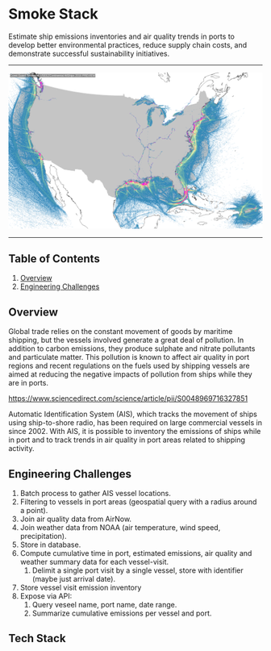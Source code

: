 # Smoke Stack
Estimate ship emissions inventories and air quality trends in ports to develop better environmental practices, reduce supply chain costs, and demonstrate successful sustainability initiatives.

<hr/>

![2016_USA_ShippingHeatmap](/img/Coast_Guard_Terrestrial_USEEZContinental_AllShips_2016_Heatmaps_PREVIEW.png)

<hr/>

## Table of Contents
1. [Overview](Readme.md$Overview)
1. [Engineering Challenges](Readme.md$Engineering-Challenges)

## Overview
Global trade relies on the constant movement of goods by maritime shipping, but the vessels involved generate a great deal of pollution. In addition to carbon emissions, they produce sulphate and nitrate pollutants and particulate matter. This pollution is known to affect air quality in port regions and recent regulations on the fuels used by shipping vessels are aimed at reducing the negative impacts of pollution from ships while they are in ports.

https://www.sciencedirect.com/science/article/pii/S0048969716327851

Automatic Identification System (AIS), which tracks the movement of ships using ship-to-shore radio, has been required on large commercial vessels in since 2002. With AIS, it is possible to inventory the emissions of ships while in port and to track trends in air quality in port areas related to shipping activity.

## Engineering Challenges
1. Batch process to gather AIS vessel locations.
1. Filtering to vessels in port areas (geospatial query with a radius around a point).
1. Join air quality data from AirNow.
1. Join weather data from NOAA (air temperature, wind speed, precipitation).
1. Store in database.
1. Compute cumulative time in port, estimated emissions, air quality and weather summary data for each vessel-visit.
	1. Delimit a single port visit by a single vessel, store with identifier (maybe just arrival date).
1. Store vessel visit emission inventory	
1. Expose via API:
	1. Query veseel name, port name, date range.
	1. Summarize cumulative emissions per vessel and port.

## Tech Stack
